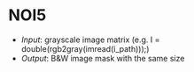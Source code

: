 # NOI5
- *Input*: grayscale image matrix (e.g. I = double(rgb2gray(imread(i_path)));)
- *Output*: B&W image mask with the same size
